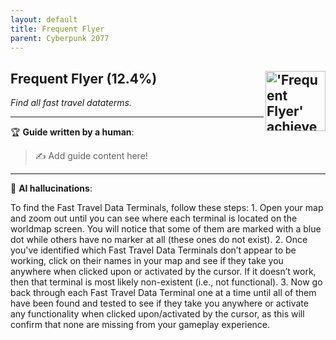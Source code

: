 ```yaml
---
layout: default
title: Frequent Flyer
parent: Cyberpunk 2077
---
```


## Frequent Flyer (12.4%) <img align="right" src="https://cdn.cloudflare.steamstatic.com/steamcommunity/public/images/apps/1091500/f5aa6c12eef1c0e2a3d102ebf01b3a1048bd6b20.jpg" alt="'Frequent Flyer' achievement icon" width="96" height="96">

_Find all fast travel dataterms._

---

:trophy: **Guide written by a human**:

> :writing_hand: Add guide content here!

---

:robot: **AI hallucinations**:

To find the Fast Travel Data Terminals, follow these steps: 1. Open your map and zoom out until you can see where each terminal is located on the worldmap screen. You will notice that some of them are marked with a blue dot while others have no marker at all (these ones do not exist).
2. Once you've identified which Fast Travel Data Terminals don’t appear to be working, click on their names in your map and see if they take you anywhere when clicked upon or activated by the cursor. If it doesn’t work, then that terminal is most likely non-existent (i.e., not functional).
3. Now go back through each Fast Travel Data Terminal one at a time until all of them have been found and tested to see if they take you anywhere or activate any functionality when clicked upon/activated by the cursor, as this will confirm that none are missing from your gameplay experience.
